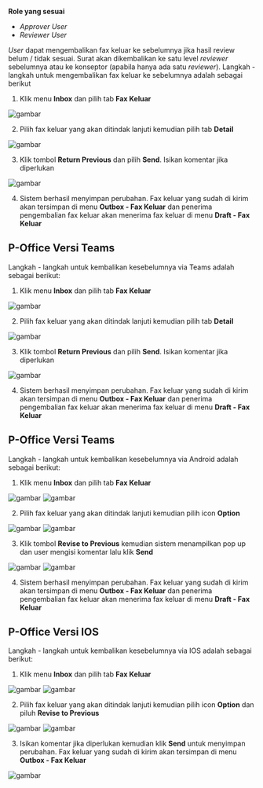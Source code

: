 **Role yang sesuai**

- *Approver User*
- *Reviewer User*

*User* dapat mengembalikan fax keluar ke sebelumnya jika hasil review belum / tidak sesuai. Surat akan dikembalikan ke satu level *reviewer* sebelumnya atau ke konseptor (apabila hanya ada satu *reviewer*). Langkah - langkah untuk mengembalikan fax keluar ke sebelumnya adalah sebagai berikut

1. Klik menu **Inbox** dan pilih tab **Fax Keluar**

![gambar](FaxKeluar/FK_Web/FK39.jpg)

2. Pilih fax keluar yang akan ditindak lanjuti kemudian pilih tab **Detail**

![gambar](FaxKeluar/FK_Web/FK40.jpg)

3. Klik tombol **Return Previous** dan pilih **Send**. Isikan komentar jika diperlukan

![gambar](FaxKeluar/FK_Web/FK-CR01.png)

4. Sistem berhasil menyimpan perubahan. Fax keluar yang sudah di kirim akan tersimpan di menu **Outbox - Fax Keluar** dan penerima pengembalian fax keluar akan menerima fax keluar di menu **Draft - Fax Keluar**


## **P-Office Versi Teams**

Langkah - langkah untuk kembalikan kesebelumnya via Teams adalah sebagai berikut:

1. Klik menu **Inbox** dan pilih tab **Fax Keluar**

![gambar](FaxKeluar/FK_Teams/FK40.png)

2. Pilih fax keluar yang akan ditindak lanjuti kemudian pilih tab **Detail**

![gambar](FaxKeluar/FK_Teams/FK41.png)

3. Klik tombol **Return Previous** dan pilih **Send**. Isikan komentar jika diperlukan

![gambar](FaxKeluar/FK_Teams/FK42.png)

4. Sistem berhasil menyimpan perubahan. Fax keluar yang sudah di kirim akan tersimpan di menu **Outbox - Fax Keluar** dan penerima pengembalian fax keluar akan menerima fax keluar di menu **Draft - Fax Keluar**


## **P-Office Versi Teams**

Langkah - langkah untuk kembalikan kesebelumnya via Android adalah sebagai berikut:

1. Klik menu **Inbox** dan pilih tab **Fax Keluar**

![gambar](FaxKeluar/FK_Android/KembaliFK/A01.jpg) ![gambar](FaxKeluar/FK_Android/KembaliFK/A02.jpg)

2. Pilih fax keluar yang akan ditindak lanjuti kemudian pilih icon **Option**

![gambar](FaxKeluar/FK_Android/KembaliFK/A03.jpg) ![gambar](FaxKeluar/FK_Android/KembaliFK/A04.jpg)

3. Klik tombol **Revise to Previous** kemudian sistem menampilkan pop up dan user mengisi komentar lalu klik **Send**

![gambar](FaxKeluar/FK_Android/KembaliFK/A05.jpg) ![gambar](FaxKeluar/FK_Android/KembaliFK/A06.jpg)

4. Sistem berhasil menyimpan perubahan. Fax keluar yang sudah di kirim akan tersimpan di menu **Outbox - Fax Keluar** dan penerima pengembalian fax keluar akan menerima fax keluar di menu **Draft - Fax Keluar**

## **P-Office Versi IOS**

Langkah - langkah untuk kembalikan kesebelumnya via IOS adalah sebagai berikut:

1. Klik menu **Inbox** dan pilih tab **Fax Keluar**

![gambar](FaxKeluar/FK_IOS/FK-28.1.png) ![gambar](FaxKeluar/FK_IOS/FK-28.2.png)

2. Pilih fax keluar yang akan ditindak lanjuti kemudian pilih icon **Option** dan piluh **Revise to Previous**

![gambar](FaxKeluar/FK_IOS/FK-29.1.png) ![gambar](FaxKeluar/FK_IOS/FK-29.2.png)

3.  Isikan komentar jika diperlukan kemudian klik **Send** untuk menyimpan perubahan. Fax keluar yang sudah di kirim akan tersimpan di menu **Outbox - Fax Keluar**

![gambar](FaxKeluar/FK_IOS/FK-30.png)
